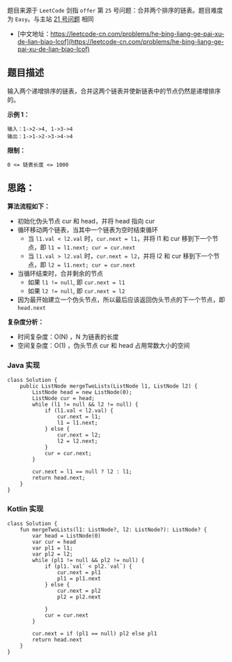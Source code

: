 题目来源于 `LeetCode` 剑指 `offer` 第 `25` 号问题：合并两个排序的链表。题目难度为 `Easy`。与主站 [21 号问题](https://leetcode-cn.com/problems/merge-two-sorted-lists) 相同

* [中文地址：https://leetcode-cn.com/problems/he-bing-liang-ge-pai-xu-de-lian-biao-lcof](https://leetcode-cn.com/problems/he-bing-liang-ge-pai-xu-de-lian-biao-lcof)

## 题目描述

输入两个递增排序的链表，合并这两个链表并使新链表中的节点仍然是递增排序的。

**示例 1：**

```
输入：1->2->4, 1->3->4
输出：1->1->2->3->4->4
```

**限制：**

```
0 <= 链表长度 <= 1000
```

## 思路：

**算法流程如下：**

* 初始化伪头节点 cur 和 head，并将 head 指向 cur
* 循环移动两个链表，当其中一个链表为空时结束循环
    * 当 `l1.val < l2.val` 时，`cur.next = l1`，并将 l1 和 cur 移到下一个节点，即 `l1 = l1.next; cur = cur.next`
    * 当 `l1.val > l2.val` 时，`cur.next = l2`，并将 l2 和 cur 移到下一个节点，即 `l2 = l1.next; cur = cur.next`
* 当循环结束时，合并剩余的节点
    * 如果 `l1 != null`, 即 `cur.next = l1`
    * 如果 `l2 != null`, 即 `cur.next = l2`
* 因为最开始建立一个伪头节点，所以最后应该返回伪头节点的下一个节点，即 `head.next`

**复杂度分析：**

* 时间复杂度：O(N) ，N 为链表的长度
* 空间复杂度：O(1) ，伪头节点 cur 和 head 占用常数大小的空间

### Java 实现

```
class Solution {
    public ListNode mergeTwoLists(ListNode l1, ListNode l2) {
        ListNode head = new ListNode(0);
        ListNode cur = head;
        while (l1 != null && l2 != null) {
            if (l1.val < l2.val) {
                cur.next = l1;
                l1 = l1.next;
            } else {
                cur.next = l2;
                l2 = l2.next;
            }
            cur = cur.next;
        }

        cur.next = l1 == null ? l2 : l1;
        return head.next;
    }
}
```

### Kotlin 实现

```
class Solution {
    fun mergeTwoLists(l1: ListNode?, l2: ListNode?): ListNode? {
        var head = ListNode(0)
        var cur = head
        var pl1 = l1;
        var pl2 = l2;
        while (pl1 != null && pl2 != null) {
            if (pl1.`val` < pl2.`val`) {
                cur.next = pl1
                pl1 = pl1.next
            } else {
                cur.next = pl2
                pl2 = pl2.next

            }
            cur = cur.next
        }

        cur.next = if (pl1 == null) pl2 else pl1
        return head.next
    }
}
```


